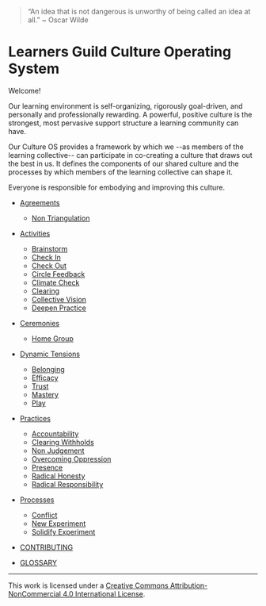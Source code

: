 > “An idea that is not dangerous is unworthy of being called an idea at all.” ~ Oscar Wilde

# Learners Guild Culture Operating System

Welcome!

Our learning environment is self-organizing, rigorously goal-driven, and personally and professionally rewarding. A powerful, positive culture is the strongest, most pervasive support structure a learning community can have.

Our Culture OS provides a framework by which we --as members of the learning collective-- can participate in co-creating a culture that draws out the best in us. It defines the components of our shared culture and the processes by which members of the learning collective can shape it.

Everyone is responsible for embodying and improving this culture.

* [Agreements](/Agreements/README.md)
  * [Non Triangulation](/Agreements/Non_Triangulation.md)

* [Activities](Activities/README.md)
    * [Brainstorm](Activities/Brainstorming.md)
    * [Check In](Activities/Check_In.md)
    * [Check Out](Activities/Check_Out.md)
    * [Circle Feedback](Activities/Circle_Feedback.md)
    * [Climate Check](Activities/Climate_Check.md)
    * [Clearing](Activities/Clearing.md)
    * [Collective Vision](Activities/Collective_Vision.md)
    * [Deepen Practice](Activities/Deepen_Practice.md)

* [Ceremonies](Ceremonies/README.md)
    * [Home Group](Ceremonies/Home_Group.md)

* [Dynamic Tensions](/Dynamic_Tensions/README.md)
  * [Belonging](/Dynamic_Tensions/Belonging.md)
  * [Efficacy](/Dynamic_Tensions/Efficacy.md)
  * [Trust](/Dynamic_Tensions/Trust.md)
  * [Mastery](/Dynamic_Tensions/Mastery.md)
  * [Play](/Dynamic_Tensions/Play.md)

* [Practices](/Practices/README.md)
  * [Accountability](/Practices/Accountability.md)
  * [Clearing Withholds](/Practices/Clearing_Withholds.md)
  * [Non Judgement](/Practices/Non_Judgement.md)
  * [Overcoming Oppression](/Practices/Overcoming_Oppression.md)
  * [Presence](/Practices/Presence.md)
  * [Radical Honesty](/Practices/Radical_Honesty.md)
  * [Radical Responsibility](/Practices/Radical_Responsibility.md)

* [Processes](/Processes/README.md)
  * [Conflict](/Processes/Conflict.md)
  * [New Experiment](/Processes/New_Experiment.md)
  * [Solidify Experiment](/Processes/Solidify_Experiment.md)

* [CONTRIBUTING](/CONTRIBUTING.md)
* [GLOSSARY](/GLOSSARY.md)

---

[](http://creativecommons.org/licenses/by-nc/4.0/)

This work is licensed under a [Creative Commons Attribution-NonCommercial 4.0 International License](http://creativecommons.org/licenses/by-nc/4.0/).
